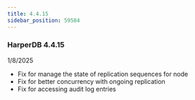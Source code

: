 ```yaml
---
title: 4.4.15
sidebar_position: 59584
---
```


### HarperDB 4.4.15
1/8/2025

* Fix for manage the state of replication sequences for node
* Fix for better concurrency with ongoing replication
* Fix for accessing audit log entries